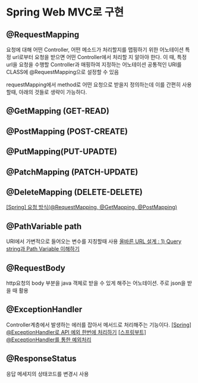 # Spring Web MVC로 구현
## @RequestMapping
요청에 대해 어떤 Controller, 어떤 메소드가 처리할지를 맵핑하기 위한 어노테이션
특정 url로부터 요청을 받으면 어떤 Controller에서 처리할 지 알아야 한다.
이 때, 특정 url을 요청을 수행할 Controller과 매핑하여 지정하는 어노테이션
공통적인 URI를 CLASS에 @RequestMapping으로 설정할 수 있음

requestMapping에서 method로 어떤 요청으로 받을지 정의하는데 이를 간편히 사용할때, 아래의 것들로 생략이 가능하다. 
## @GetMapping (GET-READ)
## @PostMapping (POST-CREATE)
## @PutMapping(PUT-UPADTE)
## @PatchMapping (PATCH-UPDATE)
## @DeleteMapping (DELETE-DELETE)
[[Spring] 요청 방식(@RequestMapping, @GetMapping, @PostMapping)](https://velog.io/@dyunge_100/Spring-%EC%9A%94%EC%B2%AD-%EB%B0%A9%EC%8B%9DRequestMapping-GetMapping-PostMapping)

## @PathVariable path
URI에서 가변적으로 들어오는 변수를 지칭할때 사용 
[올바른 URL 설계 : 1) Query string과 Path Variable 이해하기](https://velog.io/@jcinsh/Query-string-path-variable)

## @RequestBody
http요청의 body 부분을 java 객체로 받을 수 있게 해주는 어노테이션. 주로 json을 받을 때 활용

## @ExceptionHandler
Controller계층에서 발생하는 에러를 잡아서 메서드로 처리해주는 기능이다.
[[Spring] @ExceptionHandler로 API 예외 한번에 처리하기](https://yeonyeon.tistory.com/218)
[[스프링부트] @ExceptionHandler를 통한 예외처리](https://velog.io/@kiiiyeon/%EC%8A%A4%ED%94%84%EB%A7%81-ExceptionHandler%EB%A5%BC-%ED%86%B5%ED%95%9C-%EC%98%88%EC%99%B8%EC%B2%98%EB%A6%AC)

## @ResponseStatus
응답 메세지의 상태코드를 변경시 사용 